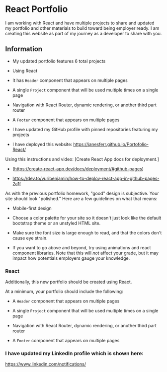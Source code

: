 #  React Portfolio

I am working with React and have multiple projects to share and updated my portfolio and other materials to build toward being employer ready.  I am creating this website as part of my journey as a developer to share with you.  

## Information

* My updated portfolio features 6 total projects

* Using React

* It has `Header` component that appears on multiple pages

* A single `Project` component that will be used multiple times on a single page 

* Navigation with React Router, dynamic rendering, or another third part router

* A `Footer` component that appears on multiple pages

* I have updated my GitHub profile with pinned repositories featuring my projects

* I have deployed this website: https://janesferr.github.io/Portofolio-React/

Using this instructions and video: [Create React App docs for deployment.]
* (https://create-react-app.dev/docs/deployment/#github-pages)

* https://dev.to/yuribenjamin/how-to-deploy-react-app-in-github-pages-2a1f


As with the previous portfolio homework, "good" design is subjective. Your site should look
"polished." Here are a few guidelines on what that means:

* Mobile-first design

* Choose a color palette for your site so it doesn't just look like the default bootstrap theme or an unstyled HTML site.

* Make sure the font size is large enough to read, and that the colors don't cause eye strain.

* If you want to go above and beyond, try using animations and react component libraries. Note 
that this will _not_ affect your grade, but it may impact how potentials employers gauge your knowledge.

### React

Additionally, this new portfolio should be created using React.

At a minimum, your portfolio should include the following:

* A `Header` component that appears on multiple pages

* A single `Project` component that will be used multiple times on a single page 

* Navigation with React Router, dynamic rendering, or another third part router

* A `Footer` component that appears on multiple pages




### I have updated my LinkedIn profile which is shown here: 


https://www.linkedin.com/notifications/